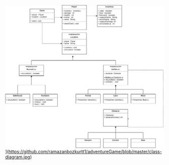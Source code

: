![Class Diagram](https://github.com/ramazanbozkurtt1/adventureGame/blob/master/class-diagram.jpg)](https://github.com/ramazanbozkurtt1/adventureGame/blob/master/class-diagram.jpg)
